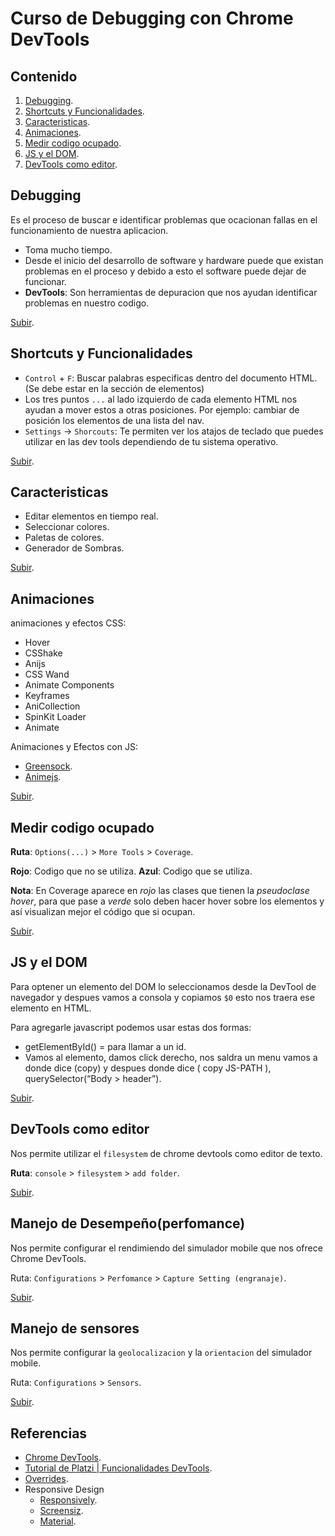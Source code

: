 # Curso de Debugging con Chrome DevTools

## Contenido

1. [Debugging](#Debugging).
2. [Shortcuts y Funcionalidades](Shortcuts-y-Funcionalidades).
3. [Caracteristicas](#Caracteristicas).
4. [Animaciones](#Animaciones).
5. [Medir codigo ocupado](#Medir-codigo-ocupado).
6. [JS y el DOM](#JS-y-el-DOM).
7. [DevTools como editor](#DevTools-como-editor).

## Debugging

Es el proceso de buscar e identificar problemas que ocacionan fallas en el funcionamiento de nuestra aplicacion.

- Toma mucho tiempo.
- Desde el inicio del desarrollo de software y hardware puede que existan problemas en el proceso y debido a esto el software puede dejar de funcionar.
- **DevTools**: Son herramientas de depuracion que nos ayudan identificar problemas en nuestro codigo.

[Subir](#Contenido).

## Shortcuts y Funcionalidades

- `Control` + `F`: Buscar palabras especificas dentro del documento HTML. (Se debe estar en la sección de elementos)
- Los tres puntos `...` al lado izquierdo de cada elemento HTML nos ayudan a mover estos a otras posiciones. Por ejemplo: cambiar de posición los elementos de una lista del nav.
- `Settings` -> `Shorcouts`: Te permiten ver los atajos de teclado que puedes utilizar en las dev tools dependiendo de tu sistema operativo.

[Subir](#Contenido).

## Caracteristicas

- Editar elementos en tiempo real.
- Seleccionar colores.
- Paletas de colores.
- Generador de Sombras.

[Subir](#Contenido).

## Animaciones

animaciones y efectos CSS:

- Hover
- CSShake
- Anijs
- CSS Wand
- Animate Components
- Keyframes
- AniCollection
- SpinKit Loader
- Animate

Animaciones y Efectos con JS:

- [Greensock](https://greensock.com/gsap/).
- [Animejs](https://animejs.com/).

[Subir](#Contenido).

## Medir codigo ocupado

**Ruta**: `Options(...)` > `More Tools` > `Coverage`.

**Rojo**: Codigo que no se utiliza.
**Azul**: Codigo que se utiliza.

**Nota**: En Coverage aparece en _rojo_ las clases que tienen la _pseudoclase hover_, para que pase a _verde_ solo deben hacer hover sobre los elementos y así visualizan mejor el código que si ocupan.

[Subir](#Contenido).

## JS y el DOM

Para optener un elemento del DOM lo seleccionamos desde la DevTool de navegador y despues vamos a consola y copiamos `$0`
esto nos traera ese elemento en HTML.

Para agregarle javascript podemos usar estas dos formas:

- getElementById() = para llamar a un id.
- Vamos al elemento, damos click derecho, nos saldra un menu vamos a donde dice (copy) y despues donde dice ( copy JS-PATH ), querySelector(“Body > header”).

[Subir](#Contenido).

## DevTools como editor

Nos permite utilizar el `filesystem` de chrome devtools como editor de texto.

**Ruta**: `console` > `filesystem` > `add folder`.

[Subir](#Contenido).

## Manejo de Desempeño(perfomance)

Nos permite configurar el rendimiendo del simulador mobile que nos ofrece Chrome DevTools.

Ruta: `Configurations` > `Perfomance` > `Capture Setting (engranaje)`.

[Subir](#Contenido).

## Manejo de sensores

Nos permite configurar la `geolocalizacion` y la `orientacion` del simulador mobile.

Ruta: `Configurations` > `Sensors`.

[Subir](#Contenido).

## Referencias

- [Chrome DevTools](https://developers.google.com/web/tools/chrome-devtools).
- [Tutorial de Platzi | Funcionalidades DevTools](https://platzi.com/tutoriales/1867-devtools/5283-funcionalidades-utiles-de-chrome-devtools-no-cubiertas-en-el-curso/).
- [Overrides](https://platzi.com/tutoriales/1867-devtools/5334-overrides-como-activarlo-y-usarlo-2/).
- Responsive Design
  - [Responsively](https://responsively.app/).
  - [Screensiz](https://screensiz.es/).
  - [Material](https://material.io/blog/device-metrics).
